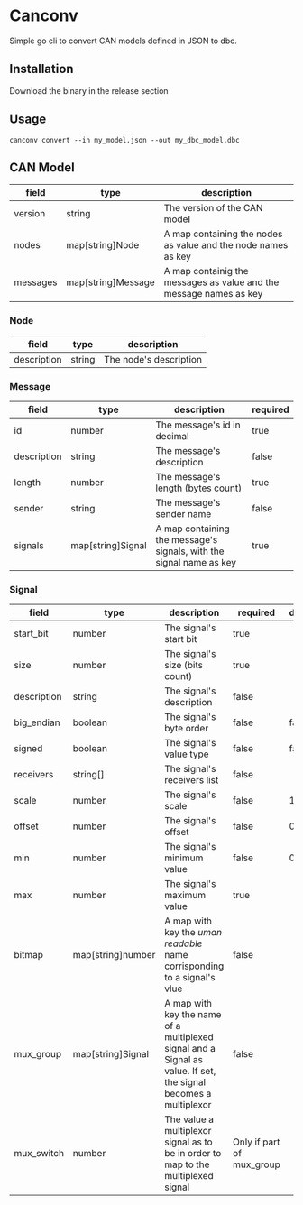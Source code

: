 # Canconv

Simple go cli to convert CAN models defined in JSON to dbc.

## Installation

Download the binary in the release section

## Usage

```
canconv convert --in my_model.json --out my_dbc_model.dbc
```

## CAN Model

| field    | type               | description                                                        |
| -------- | ------------------ | ------------------------------------------------------------------ |
| version  | string             | The version of the CAN model                                       |
| nodes    | map[string]Node    | A map containing the nodes as value and the node names as key      |
| messages | map[string]Message | A map containig the messages as value and the message names as key |

### Node

| field       | type   | description            |
| ----------- | ------ | ---------------------- |
| description | string | The node's description |

### Message

| field       | type              | description                                                         | required |
| ----------- | ----------------- | ------------------------------------------------------------------- | -------- |
| id          | number            | The message's id in decimal                                         | true     |
| description | string            | The message's description                                           | false    |
| length      | number            | The message's length (bytes count)                                  | true     |
| sender      | string            | The message's sender name                                           | false    |
| signals     | map[string]Signal | A map containing the message's signals, with the signal name as key | true     |

### Signal

| field       | type              | description                                                                                                     | required                  | default |
| ----------- | ----------------- | --------------------------------------------------------------------------------------------------------------- | ------------------------- | ------- |
| start_bit   | number            | The signal's start bit                                                                                          | true                      |
| size        | number            | The signal's size (bits count)                                                                                  | true                      |
| description | string            | The signal's description                                                                                        | false                     |
| big_endian  | boolean           | The signal's byte order                                                                                         | false                     | false   |
| signed      | boolean           | The signal's value type                                                                                         | false                     | false   |
| receivers   | string[]          | The signal's receivers list                                                                                     | false                     |
| scale       | number            | The signal's scale                                                                                              | false                     | 1       |
| offset      | number            | The signal's offset                                                                                             | false                     | 0       |
| min         | number            | The signal's minimum value                                                                                      | false                     | 0       |
| max         | number            | The signal's maximum value                                                                                      | true                      |
| bitmap      | map[string]number | A map with key the _uman readable_ name corrisponding to a signal's vlue                                        | false                     |
| mux_group   | map[string]Signal | A map with key the name of a multiplexed signal and a Signal as value. If set, the signal becomes a multiplexor | false                     |
| mux_switch  | number            | The value a multiplexor signal as to be in order to map to the multiplexed signal                               | Only if part of mux_group |

